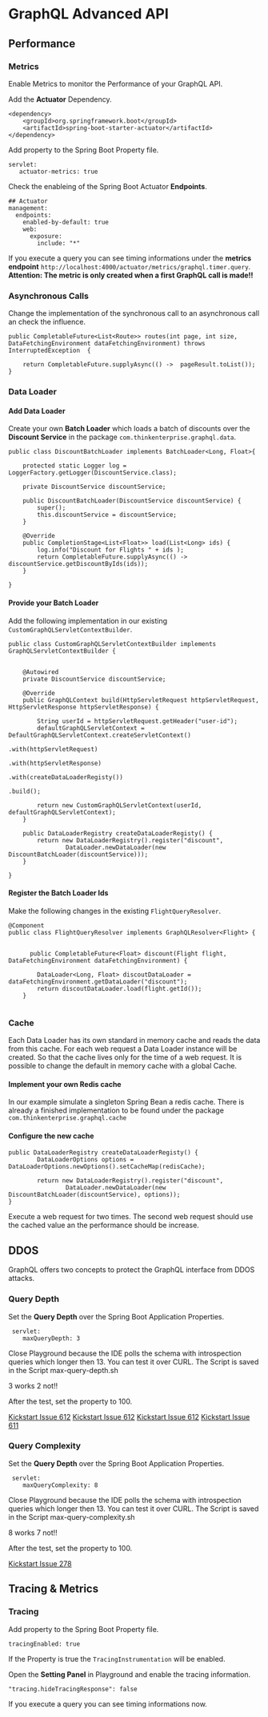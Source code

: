 # GraphQL Advanced API 

## Performance 

### Metrics  

Enable Metrics to monitor the Performance of your GraphQL API.

Add the **Actuator** Dependency.  

```  
<dependency>
	<groupId>org.springframework.boot</groupId>
	<artifactId>spring-boot-starter-actuator</artifactId>
</dependency>
```

Add property to the Spring Boot Property file. 

```  
servlet:
   actuator-metrics: true
```

Check the enableing of the Spring Boot Actuator **Endpoints**.

```  
## Actuator  
management:
  endpoints: 
    enabled-by-default: true
    web:
      exposure:
        include: "*"
```

If you execute a query you can see timing informations under the **metrics endpoint** ``http://localhost:4000/actuator/metrics/graphql.timer.query``.  
**Attention: The metric is only created when a first GraphQL call is made!!**

### Asynchronous Calls 
Change the implementation of the synchronous call to an asynchronous call an check the influence. 

```
public CompletableFuture<List<Route>> routes(int page, int size, DataFetchingEnvironment dataFetchingEnvironment) throws InterruptedException  {
		
	return CompletableFuture.supplyAsync(() ->  pageResult.toList()); 	
}
```

### Data Loader 
#### Add Data Loader 

Create your own **Batch Loader** which loads a batch of discounts over the **Discount Service** in the package ``com.thinkenterprise.graphql.data``. 

```
public class DiscountBatchLoader implements BatchLoader<Long, Float>{
	
	protected static Logger log = LoggerFactory.getLogger(DiscountService.class);
	
	private DiscountService discountService;
	
	public DiscountBatchLoader(DiscountService discountService) {
		super();
		this.discountService = discountService;
	}

	@Override
	public CompletionStage<List<Float>> load(List<Long> ids) {	
		log.info("Discount for Flights " + ids );
		return CompletableFuture.supplyAsync(() -> discountService.getDiscountByIds(ids));
	}

}
```

#### Provide your Batch Loader 

Add the following implementation in our existing ``CustomGraphQLServletContextBuilder``.

```
public class CustomGraphQLServletContextBuilder implements GraphQLServletContextBuilder {

		
	@Autowired
	private DiscountService discountService;
	
	@Override
	public GraphQLContext build(HttpServletRequest httpServletRequest, HttpServletResponse httpServletResponse) {
		
		String userId = httpServletRequest.getHeader("user-id");
	    defaultGraphQLServletContext = DefaultGraphQLServletContext.createServletContext()
				    											   .with(httpServletRequest)
				    											   .with(httpServletResponse)
				    											   .with(createDataLoaderRegisty())
				    											   .build();
		
		return new CustomGraphQLServletContext(userId, defaultGraphQLServletContext);	
	}

	public DataLoaderRegistry createDataLoaderRegisty() {
		return new DataLoaderRegistry().register("discount",
				DataLoader.newDataLoader(new DiscountBatchLoader(discountService)));
	}

}

```

#### Register the Batch Loader Ids 

Make the following changes in the existing ``FlightQueryResolver``. 

```
@Component
public class FlightQueryResolver implements GraphQLResolver<Flight> {

	
      public CompletableFuture<Float> discount(Flight flight, DataFetchingEnvironment dataFetchingEnvironment) {

		DataLoader<Long, Float> discoutDataLoader = dataFetchingEnvironment.getDataLoader("discount");
		return discoutDataLoader.load(flight.getId());
	}
    
```

### Cache 

Each Data Loader has its own standard in memory cache and reads the data from this cache.
For each web request a Data Loader instance will be created. So that the cache lives only for the time of a web request. 
It is possible to change the default in memory cache with a global Cache.   

#### Implement your own Redis cache
In our example simulate a singleton Spring Bean a redis cache.
There is already a finished implementation to be found under the package ``com.thinkenterprise.graphql.cache``

#### Configure the new cache
 
```
public DataLoaderRegistry createDataLoaderRegisty() {
		DataLoaderOptions options = DataLoaderOptions.newOptions().setCacheMap(redisCache);
		
		return new DataLoaderRegistry().register("discount",
				DataLoader.newDataLoader(new DiscountBatchLoader(discountService), options));
}
```

Execute a web request for two times. The second web request should use the cached value an the performance should be increase. 




## DDOS 

GraphQL offers two concepts to protect the GraphQL interface from DDOS attacks. 




### Query Depth 

Set the **Query Depth** over the Spring Boot Application Properties. 

```
 servlet:
    maxQueryDepth: 3
```

Close Playground because the IDE polls the schema with introspection queries which longer then 13. 
You can test it over CURL. The Script is saved in the Script max-query-depth.sh

3 works 2 not!! 


After the test, set the property to 100. 

[Kickstart Issue 612](https://github.com/graphql-java-kickstart/graphql-spring-boot/issues/569)
[Kickstart Issue 612](https://github.com/graphql-java-kickstart/graphql-spring-boot/discussions/609)
[Kickstart Issue 612](https://github.com/graphql-java-kickstart/graphql-spring-boot/issues/612)
[Kickstart Issue 611](https://github.com/graphql-java-kickstart/graphql-spring-boot/issues/611)




### Query Complexity  


Set the **Query Depth** over the Spring Boot Application Properties. 

```
 servlet:
    maxQueryComplexity: 8
```
 
Close Playground because the IDE polls the schema with introspection queries which longer then 13. 
You can test it over CURL. The Script is saved in the Script max-query-complexity.sh

8 works 7 not!!

After the test, set the property to 100. 

[Kickstart Issue 278](https://github.com/graphql-java-kickstart/graphql-spring-boot/issues/278)


## Tracing & Metrics 


### Tracing 

Add property to the Spring Boot Property file.

```
tracingEnabled: true
```

If the Property is true the ``TracingInstrumentation`` will be enabled. 

Open the **Setting Panel** in Playground and enable the tracing information. 

```
"tracing.hideTracingResponse": false
```

If you execute a query you can see timing informations now. 





